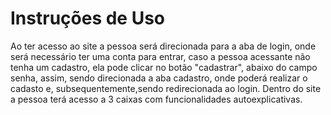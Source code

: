 # Instruções de Uso

Ao ter acesso ao site a pessoa será direcionada para a aba de login, onde será necessário ter uma conta para entrar, caso a pessoa acessante não tenha um cadastro, 
ela pode clicar no botão "cadastrar", abaixo do campo senha, assim, sendo direcionada a aba cadastro, onde poderá realizar o cadasto e, subsequentemente,sendo redirecionada ao login. 
Dentro do site a pessoa terá acesso a 3 caixas com funcionalidades autoexplicativas. 


